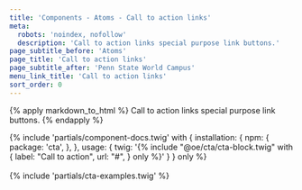 ```yaml
---
title: 'Components - Atoms - Call to action links'
meta:
  robots: 'noindex, nofollow'
  description: 'Call to action links special purpose link buttons.'
page_subtitle_before: 'Atoms'
page_title: 'Call to action links'
page_subtitle_after: 'Penn State World Campus'
menu_link_title: 'Call to action links'
sort_order: 0
---
```

{% apply markdown_to_html %}
  Call to action links special purpose link buttons.
{% endapply %}

{% include 'partials/component-docs.twig' with {
  installation: {
    npm: {
      package: 'cta',
    },
  },
  usage: {
    twig: '{% include "@oe/cta/cta-block.twig" with {
  label: "Call to action",
  url: "#",
} only %}'
  }
} only %}
<br>
<br>
{% include 'partials/cta-examples.twig' %}

